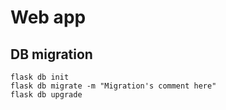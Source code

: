 # Web app

## DB migration

    flask db init
    flask db migrate -m "Migration's comment here"
    flask db upgrade

